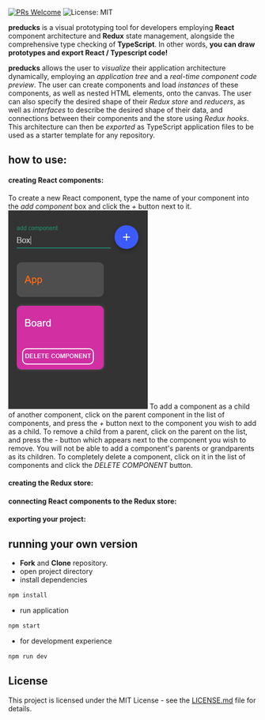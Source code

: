 [![PRs Welcome](https://img.shields.io/badge/PRs-welcome-brightgreen.svg)](https://github.com/oslabs-beta/preducks/pulls)
![License: MIT](https://img.shields.io/badge/License-MIT-yellow.svg)

**preducks** is a visual prototyping tool for developers employing **React** component architecture and **Redux** state management, alongside the comprehensive type checking of **TypeScript**.
In other words, **you can draw prototypes and export React / Typescript code!**

**preducks** allows the user to _visualize_ their application architecture dynamically, employing an _application tree_ and a _real-time component code preview_. The user can create components and load _instances_ of these components, as well as nested HTML elements, onto the canvas. The user can also specify the desired shape of their _Redux store_ and _reducers_, as well as _interfaces_ to describe the desired shape of their data, and connections between their components and the store using _Redux hooks_. This architecture can then be _exported_ as TypeScript application files to be used as a starter template for any repository.

## how to use:

#### creating React components:
To create a new React component, type the name of your component into the _add component_ box and click the _+_ button next to it.
![PRs Welcome](/images/createcomponent.PNG)
To add a component as a child of another component, click on the parent component in the list of components, and press the _+_ button next to the component you wish to add as a child. To remove a child from a parent, click on the parent on the list, and press the _-_ button which appears next to the component you wish to remove.
You will not be able to add a component's parents or 
grandparents as its children.
To completely delete a component, click on it in the list of components and click the _DELETE COMPONENT_ button.
#### creating the Redux store:
#### connecting React components to the Redux store:
#### exporting your project:

## running your own version

- **Fork** and **Clone** repository.
- open project directory
- install dependencies

```bash
npm install
```

- run application

```bash
npm start
```

- for development experience

```bash
npm run dev
```

## License

This project is licensed under the MIT License - see the [LICENSE.md](https://github.com/oslabs-beta/preducks/blob/development/LICENSE.md) file for details.

